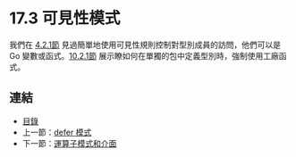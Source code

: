 # 17.3 可見性模式

我們在 [4.2.1節](04.2.md) 見過簡單地使用可見性規則控制對型別成員的訪問，他們可以是 Go 變數或函式。[10.2.1節](10.2.md) 展示瞭如何在單獨的包中定義型別時，強制使用工廠函式。

## 連結

- [目錄](directory.md)
- 上一節：[defer 模式](17.2.md)
- 下一節：[運算子模式和介面](17.4.md)